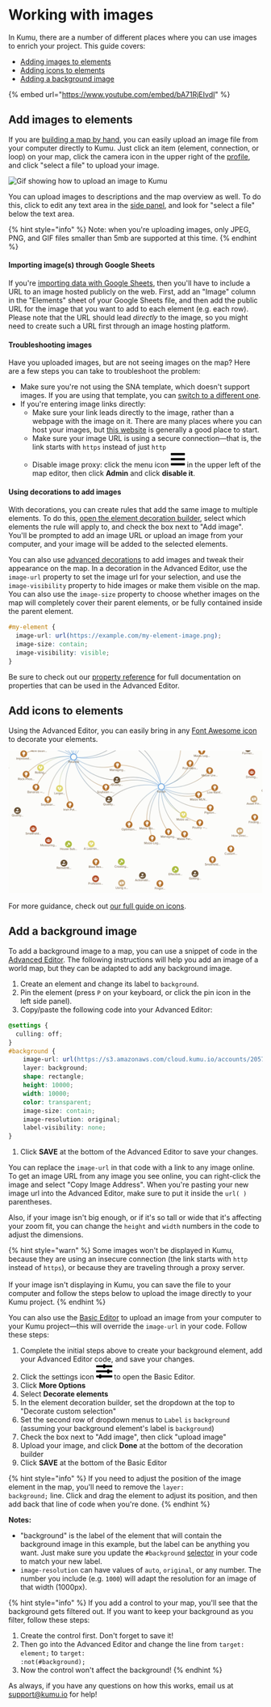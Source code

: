 # Working with images

In Kumu, there are a number of different places where you can use images to enrich your project. This guide covers:

- [Adding images to elements](#add-images-to-elements)
- [Adding icons to elements](#add-icons-to-elements)
- [Adding a background image](#add-a-background-image)

{% embed url="https://www.youtube.com/embed/bA71RjEIvdI" %}


## Add images to elements

If you are [building a map by hand](/getting-started/first-steps.md#build-your-map-by-hand), you can easily upload an image file from your computer directly to Kumu. Just click an item (element, connection, or loop) on your map, click the camera icon in the upper right of the [profile](/guides/profiles.md), and click "select a file" to upload your image.

![Gif showing how to upload an image to Kumu](/images/upload-image.gif)

You can upload images to descriptions and the map overview as well. To do this, click to edit any text area in the [side panel](/overview/map-editor.md#side-panel), and look for "select a file" below the text area.

{% hint style="info" %}
Note: when you're uploading images, only JPEG, PNG, and GIF files smaller than 5mb are supported at this time.
{% endhint %}


#### Importing image(s) through Google Sheets

If you're [importing data with Google Sheets](/guides/import.md), then you'll have to include a URL to an image hosted publicly on the web. First, add an "Image" column in the "Elements" sheet of your Google Sheets file, and then add the public URL for the image that you want to add to each element (e.g. each row). Please note that the URL should lead _directly_ to the image, so you might need to create such a URL first through an image hosting platform. 


#### Troubleshooting images

Have you uploaded images, but are not seeing images on the map? Here are a few steps you can take to troubleshoot the problem:

- Make sure you're not using the SNA template, which doesn't support images. If you are using that template, you can [switch to a different one](/guides/templates.md#switching-templates).
- If you're entering image links directly:
  - Make sure your link leads directly to the image, rather than a webpage with the image on it. There are many places where you can host your images, but [this website](https://imgbb.com/) is generally a good place to start. 
  - Make sure your image URL is using a secure connection—that is, the link starts with `https` instead of just `http`
  - Disable image proxy: click the menu icon ![](/icons/bars.svg)  in the upper left of the map editor, then click **Admin** and click **disable it**.


#### Using decorations to add images

With decorations, you can create rules that add the same image to multiple elements. To do this, [open the element decoration builder](/guides/decorate.md#refine-your-decorations), select which elements the rule will apply to, and check the box next to "Add image". You'll be prompted to add an image URL or upload an image from your computer, and your image will be added to the selected elements.

You can also use [advanced decorations](/guides/decorate.md#decorate-in-the-advanced-editor) to add images and tweak their appearance on the map. In a decoration in the Advanced Editor, use the `image-url` property to set the image url for your selection, and use the `image-visibility` property to hide images or make them visible on the map. You can also use the `image-size` property to choose whether images on the map will completely cover their parent elements, or be fully contained inside the parent element.

```scss
#my-element {
  image-url: url(https://example.com/my-element-image.png);
  image-size: contain;
  image-visibility: visible;
}
```

Be sure to check out our [property reference](/guides/property-reference.md) for full documentation on properties that can be used in the Advanced Editor.


## Add icons to elements

Using the Advanced Editor, you can easily bring in any [Font Awesome icon](https://fontawesome.com/icons) to decorate your elements.

![elements with icons to show element type](/images/icons.png)

For more guidance, check out [our full guide on icons](/guides/icons.md).

## Add a background image

To add a background image to a map, you can use a snippet of code in the [Advanced Editor](/overview/view-editors.md#advanced-editor). The following instructions will help you add an image of a world map, but they can be adapted to add any background image.

1. Create an element and change its label to `background`.
1. Pin the element (press `P` on your keyboard, or click the pin icon in the left side panel).
1. Copy/paste the following code into your Advanced Editor:

```scss
@settings {
  culling: off;
}
#background {
    image-url: url(https://s3.amazonaws.com/cloud.kumu.io/accounts/2057/201677/44522144-b11e-48dd-96b1-aeca8c3592d9.png);
    layer: background;
    shape: rectangle;
    height: 10000;
    width: 10000;
    color: transparent;
    image-size: contain;
    image-resolution: original;
    label-visibility: none;
}
```
1. Click **SAVE** at the bottom of the Advanced Editor to save your changes.

You can replace the `image-url` in that code with a link to any image online. To get an image URL from any image you see online, you can right-click the image and select "Copy Image Address". When you're pasting your new image url into the Advanced Editor, make sure to put it inside the `url( )` parentheses.

Also, if your image isn't big enough, or if it's so tall or wide that it's affecting your zoom fit, you can change the `height` and `width` numbers in the code to adjust the dimensions.

{% hint style="warn" %}
Some images won't be displayed in Kumu, because they are using an insecure connection (the link starts with <code>http</code> instead of <code>https</code>), or because they are traveling through a proxy server.<br><br>If your image isn't displaying in Kumu, you can save the file to your computer and follow the steps below to upload the image directly to your Kumu project.
{% endhint %}

You can also use the [Basic Editor](/overview/view-editors.md#basic-editor) to upload an image from your computer to your Kumu project—this will override the `image-url` in your code. Follow these steps:

1. Complete the initial steps above to create your background element, add your Advanced Editor code, and save your changes.
2. Click the settings icon ![](/icons/sliders-h.svg) to open the Basic Editor.
3. Click **More Options**
4. Select **Decorate elements**
5. In the element decoration builder, set the dropdown at the top to "Decorate custom selection"
6. Set the second row of dropdown menus to `Label` `is` `background` (assuming your background element's label is `background`)
7. Check the box next to "Add image", then click "upload image"
8. Upload your image, and click **Done** at the bottom of the decoration builder
9. Click **SAVE** at the bottom of the Basic Editor

{% hint style="info" %}
If you need to adjust the position of the image element in the map, you'll need to remove the <code>layer: background;</code> line. Click and drag the element to adjust its position, and then add back that line of code when you're done.
{% endhint %}


**Notes:**
* "background" is the label of the element that will contain the background image in this example, but the label can be anything you want. Just make sure you update the `#background` [selector](/guides/selectors.md) in your code to match your new label.
* `image-resolution` can have values of `auto`, `original`, or any number. The number you include (e.g. `1000`) will adapt the resolution for an image of that width (1000px).

{% hint style="info" %}
If you add a control to your map, you'll see that the background gets filtered out. If you want to keep your background as you filter, follow these steps: 
1. Create the control first. Don't forget to save it!
2. Then go into the Advanced Editor and change the line from <code>target: element;</code> to <code>target: :not(#background);</code>
3. Now the control won't affect the background!
{% endhint %}

As always, if you have any questions on how this works, email us at [support@kumu.io](mailto:support@kumu.io) for help!





